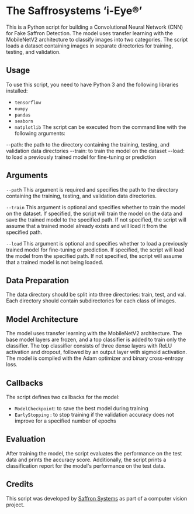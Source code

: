 # The Saffrosystems ‘i-Eye®’
This is a Python script for building a Convolutional Neural Network (CNN) for Fake Saffron Detection. The model uses transfer learning with the MobileNetV2 architecture to classify images into two categories. The script loads a dataset containing images in separate directories for training, testing, and validation.

## Usage
To use this script, you need to have Python 3 and the following libraries installed:

* `tensorflow`
* `numpy`
* `pandas`
* `seaborn`
* `matplotlib`
The script can be executed from the command line with the following arguments:

--path: the path to the directory containing the training, testing, and validation data directories
--train: to train the model on the dataset
--load: to load a previously trained model for fine-tuning or prediction
## Arguments
`--path`
This argument is required and specifies the path to the directory containing the training, testing, and validation data directories.

`--train`
This argument is optional and specifies whether to train the model on the dataset. If specified, the script will train the model on the data and save the trained model to the specified path. If not specified, the script will assume that a trained model already exists and will load it from the specified path.

`--load`
This argument is optional and specifies whether to load a previously trained model for fine-tuning or prediction. If specified, the script will load the model from the specified path. If not specified, the script will assume that a trained model is not being loaded.

## Data Preparation
The data directory should be split into three directories: train, test, and val. Each directory should contain subdirectories for each class of images.

## Model Architecture
The model uses transfer learning with the MobileNetV2 architecture. The base model layers are frozen, and a top classifier is added to train only the classifier. The top classifier consists of three dense layers with ReLU activation and dropout, followed by an output layer with sigmoid activation. The model is compiled with the Adam optimizer and binary cross-entropy loss.

## Callbacks
The script defines two callbacks for the model:

* `ModelCheckpoint`: to save the best model during training
* `EarlyStopping` : to stop training if the validation accuracy does not improve for a specified number of epochs
## Evaluation
After training the model, the script evaluates the performance on the test data and prints the accuracy score. Additionally, the script prints a classification report for the model's performance on the test data.

## Credits
This script was developed by [Saffron Systems](https://saffrosystems.com/) as part of a computer vision project.
